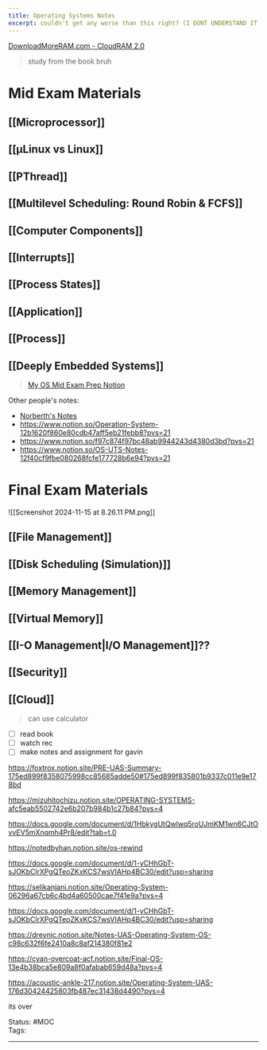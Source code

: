 ```yaml
---
title: Operating Systems Notes
excerpt: couldn't get any worse than this right? (I DONT UNDERSTAND IT NOW)
---
```

[DownloadMoreRAM.com - CloudRAM 2.0](https://downloadmoreram.com/)  

> study from the book bruh
# Mid Exam Materials
## [[Microprocessor]]
## [[µLinux vs Linux]]

## [[PThread]]

## [[Multilevel Scheduling: Round Robin & FCFS]]

## [[Computer Components]]
## [[Interrupts]] 

## [[Process States]]
## [[Application]] 

## [[Process]] 

## [[Deeply Embedded Systems]] 

> [My OS Mid Exam Prep Notion](https://moisthebest.notion.site/Mo-s-OS-UTS-Notes-133305f27850807b96c9e46ce4f62a72?pvs=4)  

Other people's notes:  
- [Norberth's Notes](https://docs.google.com/document/d/1wFayVkOesPq96KYeaOVXPEqpB8rB_HokiUk9sDUFIpw/edit?tab=t.57f9a3rnvlv9)  
- https://www.notion.so/Operation-System-12b1620f860e80cdb47aff5eb21febb8?pvs=21  
- https://www.notion.so/f97c874f97bc48ab9944243d4380d3bd?pvs=21  
- https://www.notion.so/OS-UTS-Notes-12f40cf9fbe080268fcfe177728b6e94?pvs=21  
# Final Exam Materials

![[Screenshot 2024-11-15 at 8.26.11 PM.png]]
## [[File Management]]
## [[Disk Scheduling (Simulation)]]
## [[Memory Management]]
## [[Virtual Memory]]
## [[I-O Management|I/O Management]]??
## [[Security]]
## [[Cloud]]

> can use calculator

- [ ] read book
- [ ] watch rec
- [ ] make notes and assignment for gavin 

https://foxtrox.notion.site/PRE-UAS-Summary-175ed899f8358075998cc85685adde50#175ed899f835801b9337c011e9e178bd

https://mizuhitochizu.notion.site/OPERATING-SYSTEMS-afc5eab5502742e6b207b984b1c27b84?pvs=4

https://docs.google.com/document/d/1HbkygUtQwlwq5roUJmKM1wn6CJtOvvEV5mXnqmh4Pr8/edit?tab=t.0

https://notedbyhan.notion.site/os-rewind

https://docs.google.com/document/d/1-yCHhGbT-sJOKbClrXPgQTeoZKxKCS7wsVIAHp4BC30/edit?usp=sharing

https://selikanjani.notion.site/Operating-System-06296a67cb6c4bd4a60500cae7f41e9a?pvs=4

https://docs.google.com/document/d/1-yCHhGbT-sJOKbClrXPgQTeoZKxKCS7wsVIAHp4BC30/edit?usp=sharing

https://dreynic.notion.site/Notes-UAS-Operating-System-OS-c98c632f6fe2410a8c8af214380f81e2

https://cyan-overcoat-acf.notion.site/Final-OS-13e4b38bca5e809a8f0afabab659d48a?pvs=4

https://acoustic-ankle-217.notion.site/Operating-System-UAS-176d30424425803fb487ec31438d4490?pvs=4


its over

Status: #MOC  
Tags:  

---
